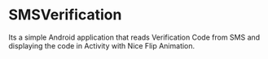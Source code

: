 # SMSVerification
Its a simple Android application that reads Verification Code from SMS and displaying the code in Activity with Nice Flip Animation.
